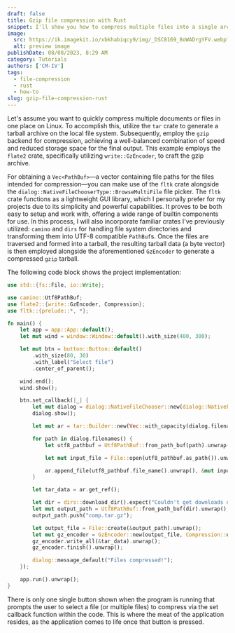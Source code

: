 ```yaml
---
draft: false
title: Gzip file compression with Rust
snippet: I'll show you how to compress multiple files into a single archive with the 'flate2' crate
image:
  src: https://ik.imagekit.io/xbkhabiqcy9/img/_DSC8169_8oWADrgYFV.webp?updatedAt=1680619771761
  alt: preview image
publishDate: 08/08/2023, 8:29 AM
category: Tutorials
authors: ['CM-IV']
tags:
  - file-compression
  - rust
  - how-to
slug: gzip-file-compression-rust
---
```


Let's assume you want to quickly compress multiple documents or files in one place on Linux. To accomplish this, utilize the `tar` crate to generate a tarball archive on the local file system. Subsequently, employ the `gzip` backend for compression, achieving a well-balanced combination of speed and reduced storage space for the final output. This example employs the `flate2` crate, specifically utilizing `write::GzEncoder`, to craft the gzip archive.

For obtaining a `Vec<PathBuf>`—a vector containing file paths for the files intended for compression—you can make use of the `fltk` crate alongside the `dialog::NativeFileChooserType::BrowseMultiFile` file picker. The `fltk` crate functions as a lightweight GUI library, which I personally prefer for my projects due to its simplicity and powerful capabilities. It proves to be both easy to setup and work with, offering a wide range of builtin components for use. In this process, I will also incorporate familiar crates I've previously utilized: `camino` and `dirs` for handling file system directories and transforming them into UTF-8 compatible `PathBuf`s. Once the files are traversed and formed into a tarball, the resulting tarball data (a byte vector) is then employed alongside the aforementioned `GzEncoder` to generate a compressed `gzip` tarball.

The following code block shows the project implementation:

```rust
use std::{fs::File, io::Write};

use camino::Utf8PathBuf;
use flate2::{write::GzEncoder, Compression};
use fltk::{prelude::*, *};

fn main() {
    let app = app::App::default();
    let mut wind = window::Window::default().with_size(400, 300);

    let mut btn = button::Button::default()
        .with_size(80, 30)
        .with_label("Select file")
        .center_of_parent();

    wind.end();
    wind.show();

    btn.set_callback(|_| {
        let mut dialog = dialog::NativeFileChooser::new(dialog::NativeFileChooserType::BrowseMultiFile);
        dialog.show();

        let mut ar = tar::Builder::new(Vec::with_capacity(dialog.filenames().len()));

        for path in dialog.filenames() {
            let utf8_pathbuf = Utf8PathBuf::from_path_buf(path).unwrap();

            let mut input_file = File::open(utf8_pathbuf.as_path()).unwrap();

            ar.append_file(utf8_pathbuf.file_name().unwrap(), &mut input_file).unwrap();
        }

        let tar_data = ar.get_ref();

        let dir = dirs::download_dir().expect("Couldn't get downloads dir!");
        let mut output_path = Utf8PathBuf::from_path_buf(dir).unwrap();
        output_path.push("comp.tar.gz");

        let output_file = File::create(&output_path).unwrap();
        let mut gz_encoder = GzEncoder::new(output_file, Compression::default());
        gz_encoder.write_all(&tar_data).unwrap();
        gz_encoder.finish().unwrap();

        dialog::message_default("Files compressed!");
    });

    app.run().unwrap();
}
```

There is only one single button shown when the program is running that prompts the user to select a file (or multiple files) to compress via the set callback function within the code. This is where the meat of the application resides, as the application comes to life once that button is pressed.

